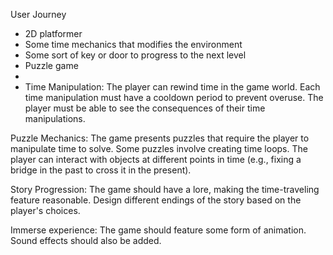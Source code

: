 User Journey

* 2D platformer
* Some time mechanics that modifies the environment
* Some sort of key or door to progress to the next level
* Puzzle game
*
* Time Manipulation:
  The player can rewind time in the game world.
  Each time manipulation must have a cooldown period to prevent overuse.
  The player must be able to see the consequences of their time manipulations.

Puzzle Mechanics:
  The game presents puzzles that require the player to manipulate time to solve.
  Some puzzles involve creating time loops.
  The player can interact with objects at different points in time (e.g., fixing a bridge in the past to cross it in the present).

Story Progression:
  The game should have a lore, making the time-traveling feature reasonable. 
  Design different endings of the story based on the player's choices. 

Immerse experience: 
  The game should feature some form of animation.
  Sound effects should also be added. 
  
